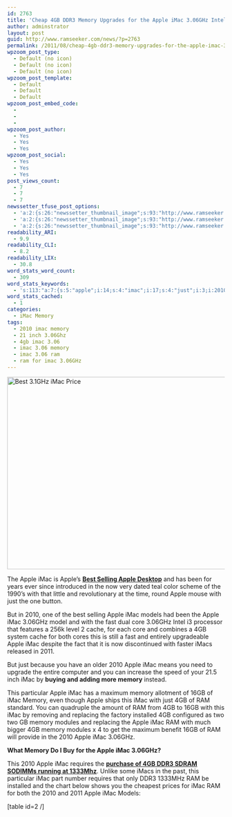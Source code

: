 ```yaml
---
id: 2763
title: 'Cheap 4GB DDR3 Memory Upgrades for the Apple iMac 3.06GHz Intel Core i3 (21.5-inch &#8211; DDR3) Mid 2010 Desktop/PC'
author: adminstrator
layout: post
guid: http://www.ramseeker.com/news/?p=2763
permalink: /2011/08/cheap-4gb-ddr3-memory-upgrades-for-the-apple-imac-3-06ghz-intel-core-i3-21-5-inch-ddr3-mid-2010-desktoppc/
wpzoom_post_type:
  - Default (no icon)
  - Default (no icon)
  - Default (no icon)
wpzoom_post_template:
  - Default
  - Default
  - Default
wpzoom_post_embed_code:
  - 
  - 
  - 
wpzoom_post_author:
  - Yes
  - Yes
  - Yes
wpzoom_post_social:
  - Yes
  - Yes
  - Yes
post_views_count:
  - 7
  - 7
  - 7
newssetter_tfuse_post_options:
  - 'a:2:{s:26:"newssetter_thumbnail_image";s:93:"http://www.ramseeker.com/wp-content/uploads/2011/06/Screen-shot-2011-06-28-at-11.59.44-AM.png";s:24:"newssetter_disable_image";s:4:"true";}'
  - 'a:2:{s:26:"newssetter_thumbnail_image";s:93:"http://www.ramseeker.com/wp-content/uploads/2011/06/Screen-shot-2011-06-28-at-11.59.44-AM.png";s:24:"newssetter_disable_image";s:4:"true";}'
  - 'a:2:{s:26:"newssetter_thumbnail_image";s:93:"http://www.ramseeker.com/wp-content/uploads/2011/06/Screen-shot-2011-06-28-at-11.59.44-AM.png";s:24:"newssetter_disable_image";s:4:"true";}'
readability_ARI:
  - 9.9
readability_CLI:
  - 8.2
readability_LIX:
  - 30.8
word_stats_word_count:
  - 309
word_stats_keywords:
  - 's:113:"a:7:{s:5:"apple";i:14;s:4:"imac";i:17;s:4:"just";i:3;i:2010;i:5;s:5:"06ghz";i:4;s:6:"memory";i:6;s:4:"16gb";i:3;}";'
word_stats_cached:
  - 1
categories:
  - iMac Memory
tags:
  - 2010 imac memory
  - 21 inch 3.06Ghz
  - 4gb imac 3.06
  - imac 3.06 memory
  - imac 3.06 ram
  - ram for imac 3.06GHz
---
```

[<img src="http://www.ramseeker.com/wp-content/uploads/2011/06/Screen-shot-2011-06-28-at-11.59.44-AM.png" alt="Best 3.1GHz iMac Price" title="Best Deal on Apple iMac" width="531" height="445" class="alignleft size-full wp-image-2299" />][1]

The Apple iMac is Apple&#8217;s **[Best Selling Apple Desktop][2]** and has been for years ever since introduced in the now very dated teal color scheme of the 1990&#8217;s with that little and revolutionary at the time, round Apple mouse with just the one button. 

But in 2010, one of the best selling Apple iMac models had been the Apple iMac 3.06GHz model and with the fast dual core 3.06GHz Intel i3 processor that features a 256k level 2 cache, for each core and combines a 4GB system cache for both cores this is still a fast and entirely upgradeable Apple iMac despite the fact that it is now discontinued with faster iMacs released in 2011. 

But just because you have an older 2010 Apple iMac means you need to upgrade the entire computer and you can increase the speed of your 21.5 inch iMac by **buying and adding more memory** instead. 

This particular Apple iMac has a maximum memory allotment of 16GB of iMac Memory, even though Apple ships this iMac with just 4GB of RAM standard. You can quadruple the amount of RAM from 4GB to 16GB with this iMac by removing and replacing the factory installed 4GB configured as two two GB memory modules and replacing the Apple iMac RAM with much bigger 4GB memory modules x 4 to get the maximum benefit 16GB of RAM will provide in the 2010 Apple iMac 3.06GHz. 

**What Memory Do I Buy for the Apple iMac 3.06GHz?**

This 2010 Apple iMac requires the **[purchase of 4GB DDR3 SDRAM SODIMMs running at 1333Mhz][3]**. Unlike some iMacs in the past, this particular iMac part number requires that only DDR3 1333MHz RAM be installed and the chart below shows you the cheapest prices for iMac RAM for both the 2010 and 2011 Apple iMac Models: 

[table id=2 /]

 [1]: http://www.amazon.com/gp/product/B004YKXGIK/ref=as_li_ss_tl?ie=UTF8&tag=ramseeker-20&linkCode=as2&camp=217145&creative=399373&creativeASIN=B004YKXGIK
 [2]: http://www.amazon.com/s?ie=UTF8&x=0&ref_=nb_sb_noss&y=0&field-keywords=apple%20imac&url=search-alias%3Daps#?_encoding=UTF8&tag=ramseeker-20&linkCode=ur2&camp=1789&creative=390957
 [3]: http://www.dpbolvw.net/click-1548159-10273954?url=http%3A%2F%2Fwww.crucial.com%2Fstore%2Faffiliateredirect.asp%3Fimodule%3DCT51264BC1339%26aid%3D10273954%26cid%3D777292%26subid%3D890%26PRS%3Duscj&cjsku=CT51264BC1339